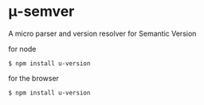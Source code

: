# μ-semver
A micro parser and version resolver for Semantic Version

for node
```
$ npm install u-version
```

for the browser
```
$ npm install u-version
```
